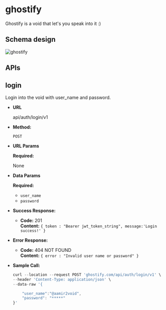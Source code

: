 # ghostify
Ghostify is a void that let's you speak into it :)

## Schema design

![ghostify](https://user-images.githubusercontent.com/20106622/116771499-98655d80-aa69-11eb-96b1-59acf127f314.PNG)




## APIs

**login**
----
  Login into the void with user_name and password.

* **URL**

  api/auth/login/v1

* **Method:**

  `POST`
  
*  **URL Params**

   **Required:**
 
   None

* **Data Params**

   **Required:**
 
   - `user_name`
   - `password`

* **Success Response:**

  * **Code:** 201 <br />
    **Content:** `{ token : "Bearer jwt_token_string", message:'Login success!' }`
 
* **Error Response:**

  * **Code:** 404 NOT FOUND <br />
    **Content:** `{ error : "Invalid user name or password" }`

* **Sample Call:**

  ```javascript
  curl --location --request POST 'ghostify.com/api/auth/login/v1' \
  --header 'Content-Type: application/json' \
  --data-raw '{

      "user_name":"@aamir2void",
      "password": "*****"
  }'
  ```
